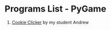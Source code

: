 # Programs List - PyGame
1. [Cookie Clicker](https://replit.com/@waqasp/Cookie-Clicker) by my student Andrew

